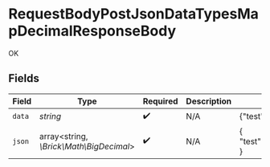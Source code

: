 # RequestBodyPostJsonDataTypesMapDecimalResponseBody

OK


## Fields

| Field                                   | Type                                    | Required                                | Description                             | Example                                 |
| --------------------------------------- | --------------------------------------- | --------------------------------------- | --------------------------------------- | --------------------------------------- |
| `data`                                  | *string*                                | :heavy_check_mark:                      | N/A                                     | {"test":3.141592653589793}              |
| `json`                                  | array<string, *\Brick\Math\BigDecimal*> | :heavy_check_mark:                      | N/A                                     | {<br/>"test": 3.141592653589793<br/>}   |